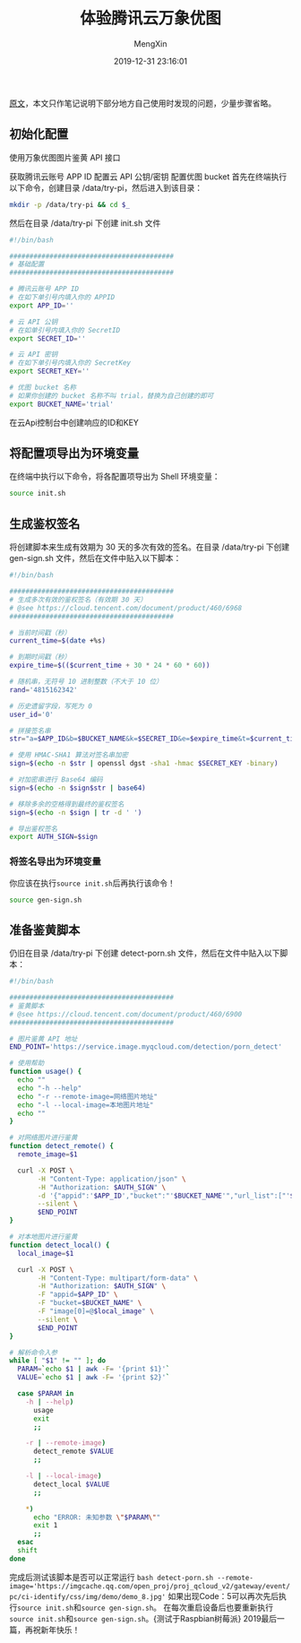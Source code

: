 ﻿---
title: 体验腾讯云万象优图
author: MengXin
avatar: https://cdn.jsdelivr.net/gh/MengXin001/CDN/Head.jpg
authorLink: /
authorAbout: 
authorDesc: 
categories: Shell
date: 2019-12-31 23:16:01
comments: true
toc: true
tags:
 - Note
keywords: 腾讯云万象优图
description: 关于腾讯云万象优图的使用配置和注意事项。获取腾讯云账号APP ID。配置云 API 公钥，配置优图 bucket。首先在终端执行以下命令，创建目录try-pi，然后进入到该目录：创建 init.sh 文件
photos: https://cdn.jsdelivr.net/gh/MengXin001/CDN/pic/IMG_3219.JPG
---
[原文](https://cloud.tencent.com/developer/labs/lab/10071)，本文只作笔记说明下部分地方自己使用时发现的问题，少量步骤省略。
## 初始化配置
使用万象优图图片鉴黄 API 接口
<!--more-->
获取腾讯云账号 APP ID
配置云 API 公钥/密钥
配置优图 bucket
首先在终端执行以下命令，创建目录 /data/try-pi，然后进入到该目录：

```BASH
mkdir -p /data/try-pi && cd $_
```
然后在目录 /data/try-pi 下创建 init.sh 文件

```BASH
#!/bin/bash

#########################################
# 基础配置
#########################################

# 腾讯云账号 APP ID
# 在如下单引号内填入你的 APPID
export APP_ID=''

# 云 API 公钥
# 在如单引号内填入你的 SecretID
export SECRET_ID=''

# 云 API 密钥
# 在如下单引号内填入你的 SecretKey
export SECRET_KEY=''

# 优图 bucket 名称
# 如果你创建的 bucket 名称不叫 trial，替换为自己创建的即可
export BUCKET_NAME='trial'
```
在云Api控制台中创建响应的ID和KEY
## 将配置项导出为环境变量
在终端中执行以下命令，将各配置项导出为 Shell 环境变量：
```BASH
source init.sh
```
## 生成鉴权签名
将创建脚本来生成有效期为 30 天的多次有效的签名。在目录 /data/try-pi 下创建 gen-sign.sh 文件，然后在文件中贴入以下脚本：

```BASH
#!/bin/bash

#########################################
# 生成多次有效的鉴权签名（有效期 30 天） 
# @see https://cloud.tencent.com/document/product/460/6968
#########################################

# 当前时间戳（秒）
current_time=$(date +%s)

# 到期时间戳（秒）
expire_time=$(($current_time + 30 * 24 * 60 * 60))

# 随机串，无符号 10 进制整数（不大于 10 位）
rand='4815162342'

# 历史遗留字段，写死为 0
user_id='0'

# 拼接签名串
str="a=$APP_ID&b=$BUCKET_NAME&k=$SECRET_ID&e=$expire_time&t=$current_time&r=$rand&u=$user_id";

# 使用 HMAC-SHA1 算法对签名串加密
sign=$(echo -n $str | openssl dgst -sha1 -hmac $SECRET_KEY -binary)

# 对加密串进行 Base64 编码
sign=$(echo -n $sign$str | base64)

# 移除多余的空格得到最终的鉴权签名
sign=$(echo -n $sign | tr -d ' ')

# 导出鉴权签名
export AUTH_SIGN=$sign
```
### 将签名导出为环境变量
你应该在执行`source init.sh`后再执行该命令！
```BASH
source gen-sign.sh
```
## 准备鉴黄脚本
仍旧在目录 /data/try-pi 下创建 detect-porn.sh 文件，然后在文件中贴入以下脚本：
```BASH
#!/bin/bash

#########################################
# 鉴黄脚本
# @see https://cloud.tencent.com/document/product/460/6900
#########################################

# 图片鉴黄 API 地址
END_POINT='https://service.image.myqcloud.com/detection/porn_detect'

# 使用帮助
function usage() {
  echo ""
  echo "-h --help"
  echo "-r --remote-image=网络图片地址"
  echo "-l --local-image=本地图片地址"
  echo ""
}

# 对网络图片进行鉴黄
function detect_remote() {
  remote_image=$1

  curl -X POST \
       -H "Content-Type: application/json" \
       -H "Authorization: $AUTH_SIGN" \
       -d '{"appid":'$APP_ID',"bucket":"'$BUCKET_NAME'","url_list":["'$remote_image'"]}' \
       --silent \
       $END_POINT
}

# 对本地图片进行鉴黄
function detect_local() {
  local_image=$1

  curl -X POST \
       -H "Content-Type: multipart/form-data" \
       -H "Authorization: $AUTH_SIGN" \
       -F "appid=$APP_ID" \
       -F "bucket=$BUCKET_NAME" \
       -F "image[0]=@$local_image" \
       --silent \
       $END_POINT
}

# 解析命令入参
while [ "$1" != "" ]; do
  PARAM=`echo $1 | awk -F= '{print $1}'`
  VALUE=`echo $1 | awk -F= '{print $2}'`

  case $PARAM in
    -h | --help)
      usage
      exit
      ;;

    -r | --remote-image)
      detect_remote $VALUE
      ;;

    -l | --local-image)
      detect_local $VALUE
      ;;

    *)
      echo "ERROR: 未知参数 \"$PARAM\""
      exit 1
      ;;
  esac
  shift
done
```
完成后测试该脚本是否可以正常运行
`bash detect-porn.sh --remote-image='https://imgcache.qq.com/open_proj/proj_qcloud_v2/gateway/event/pc/ci-identify/css/img/demo/demo_8.jpg'`
如果出现Code：5可以再次先后执行`source init.sh`和`source gen-sign.sh`。
在每次重启设备后也要重新执行`source init.sh`和`source gen-sign.sh`。{测试于Raspbian树莓派}
2019最后一篇，再祝新年快乐！
